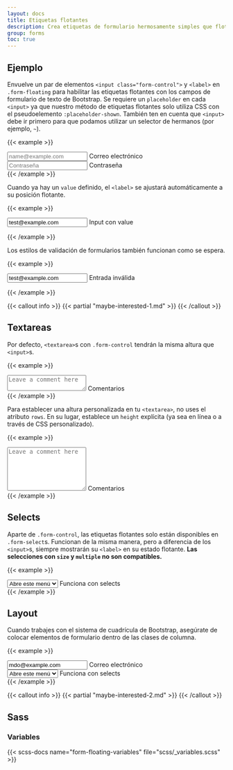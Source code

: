 ```yaml
---
layout: docs
title: Etiquetas flotantes
description: Crea etiquetas de formulario hermosamente simples que floten sobre tus campos de entrada.
group: forms
toc: true
---
```


## Ejemplo

Envuelve un par de elementos `<input class="form-control">` y `<label>` en `.form-floating` para habilitar las etiquetas flotantes con los campos de formulario de texto de Bootstrap. Se requiere un `placeholder` en cada `<input>` ya que nuestro método de etiquetas flotantes solo utiliza CSS con el pseudoelemento `:placeholder-shown`. También ten en cuenta que `<input>` debe ir primero para que podamos utilizar un selector de hermanos (por ejemplo, `~`).

{{< example >}}
<div class="form-floating mb-3">
  <input type="email" class="form-control" id="floatingInput" placeholder="name@example.com">
  <label for="floatingInput">Correo electrónico</label>
</div>
<div class="form-floating">
  <input type="password" class="form-control" id="floatingPassword" placeholder="Contraseña">
  <label for="floatingPassword">Contraseña</label>
</div>
{{< /example >}}

Cuando ya hay un `value` definido, el `<label>` se ajustará automáticamente a su posición flotante.

{{< example >}}
<form class="form-floating">
  <input type="email" class="form-control" id="floatingInputValue" placeholder="name@example.com" value="test@example.com">
  <label for="floatingInputValue">Input con value</label>
</form>
{{< /example >}}

Los estilos de validación de formularios también funcionan como se espera.

{{< example >}}
<form class="form-floating">
  <input type="email" class="form-control is-invalid" id="floatingInputInvalid" placeholder="name@example.com" value="test@example.com">
  <label for="floatingInputInvalid">Entrada inválida</label>
</form>
{{< /example >}}

{{< callout info >}}
{{< partial "maybe-interested-1.md" >}}
{{< /callout >}}

## Textareas

Por defecto, `<textarea>`s con `.form-control` tendrán la misma altura que `<input>`s.

{{< example >}}
<div class="form-floating">
  <textarea class="form-control" placeholder="Leave a comment here" id="floatingTextarea"></textarea>
  <label for="floatingTextarea">Comentarios</label>
</div>
{{< /example >}}

Para establecer una altura personalizada en tu `<textarea>`, no uses el atributo `rows`. En su lugar, establece un `height` explícita (ya sea en línea o a través de CSS personalizado).

{{< example >}}
<div class="form-floating">
  <textarea class="form-control" placeholder="Leave a comment here" id="floatingTextarea2" style="height: 100px"></textarea>
  <label for="floatingTextarea2">Comentarios</label>
</div>
{{< /example >}}

## Selects

Aparte de `.form-control`, las etiquetas flotantes solo están disponibles en `.form-select`s. Funcionan de la misma manera, pero a diferencia de los `<input>`s, siempre mostrarán su `<label>` en su estado flotante. **Las selecciones con `size` y `multiple` no son compatibles.**

{{< example >}}
<div class="form-floating">
  <select class="form-select" id="floatingSelect" aria-label="Floating label select example">
    <option selected>Abre este menú</option>
    <option value="1">Uno</option>
    <option value="2">Dos</option>
    <option value="3">Tres</option>
  </select>
  <label for="floatingSelect">Funciona con selects</label>
</div>
{{< /example >}}

## Layout

Cuando trabajes con el sistema de cuadrícula de Bootstrap, asegúrate de colocar elementos de formulario dentro de las clases de columna.

{{< example >}}
<div class="row g-2">
  <div class="col-md">
    <div class="form-floating">
      <input type="email" class="form-control" id="floatingInputGrid" placeholder="name@example.com" value="mdo@example.com">
      <label for="floatingInputGrid">Correo electrónico</label>
    </div>
  </div>
  <div class="col-md">
    <div class="form-floating">
      <select class="form-select" id="floatingSelectGrid">
        <option selected>Abre este menú</option>
        <option value="1">Uno</option>
        <option value="2">Dos</option>
        <option value="3">Tres</option>
      </select>
      <label for="floatingSelectGrid">Funciona con selects</label>
    </div>
  </div>
</div>
{{< /example >}}

{{< callout info >}}
{{< partial "maybe-interested-2.md" >}}
{{< /callout >}}

## Sass

### Variables

{{< scss-docs name="form-floating-variables" file="scss/_variables.scss" >}}
